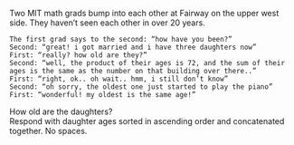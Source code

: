 <div class="markdown-content" id="problem-content">
<p>Two MIT math grads bump into each other at Fairway on the upper west side. They haven’t seen each other in over 20 years.</p>
<div class="highlighter-rouge"><pre class="highlight"><code>The first grad says to the second: “how have you been?”
Second: “great! i got married and i have three daughters now”
First: “really? how old are they?”
Second: “well, the product of their ages is 72, and the sum of their ages is the same as the number on that building over there..”
First: “right, ok.. oh wait.. hmm, i still don’t know”
Second: “oh sorry, the oldest one just started to play the piano”
First: “wonderful! my oldest is the same age!”
</code></pre>
</div>
<p>How old are the daughters?<br/>
Respond with daughter ages sorted in ascending order and concatenated together. No spaces.</p>
</div>